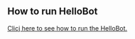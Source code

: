 ## How to run HelloBot

[Clicj here to see how to run the HelloBot.](https://github.com/hubiquitus/hubiquitus4java/blob/master/doc/Bots/installation_HelloBot.md)

